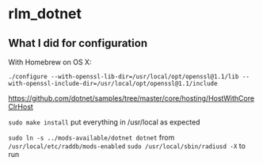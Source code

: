 # rlm_dotnet

## What I did for configuration

With Homebrew on OS X:

`./configure --with-openssl-lib-dir=/usr/local/opt/openssl@1.1/lib --with-openssl-include-dir=/usr/local/opt/openssl@1.1/include`

<https://github.com/dotnet/samples/tree/master/core/hosting/HostWithCoreClrHost>

`sudo make install` put everything in /usr/local as expected

`sudo ln -s ../mods-available/dotnet dotnet` from `/usr/local/etc/raddb/mods-enabled`
`sudo /usr/local/sbin/radiusd -X` to run
